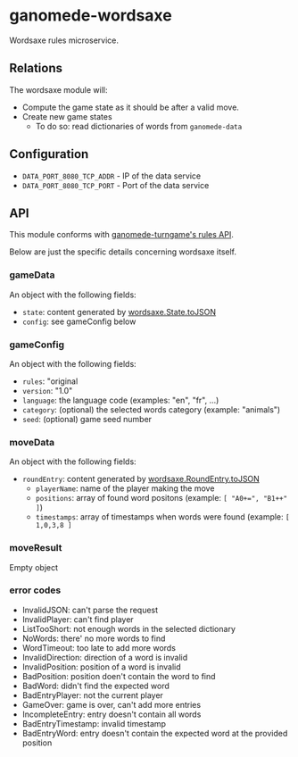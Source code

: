 # ganomede-wordsaxe

Wordsaxe rules microservice.

Relations
---------

The wordsaxe module will:

 * Compute the game state as it should be after a valid move.
 * Create new game states
    * To do so: read dictionaries of words from `ganomede-data`

Configuration
-------------

 * `DATA_PORT_8080_TCP_ADDR` - IP of the data service
 * `DATA_PORT_8080_TCP_PORT` - Port of the data service

API
---

This module conforms with [ganomede-turngame's rules API](https://github.com/j3k0/ganomede-turngame/blob/master/rulesapi.md).

Below are just the specific details concerning wordsaxe itself.

### gameData

An object with the following fields:

 - `state`: content generated by [wordsaxe.State.toJSON](https://github.com/j3k0/ganomede-wordsaxe/blob/8e12cdcc502d24056edb337dbd80fdd3e644ac57/lib/wordsaxe/wordsaxe.js#L417-L419)
 - `config`: see gameConfig below

### gameConfig

An object with the following fields:

 - `rules`: "original
 - `version`: "1.0"
 - `language`: the language code (examples: "en", "fr", ...)
 - `category`: (optional) the selected words category (example: "animals")
 - `seed`: (optional) game seed number

### moveData

An object with the following fields:

 - `roundEntry`: content generated by [wordsaxe.RoundEntry.toJSON](https://github.com/j3k0/ganomede-wordsaxe/blob/8e12cdcc502d24056edb337dbd80fdd3e644ac57/lib/wordsaxe/wordsaxe.js#L264-L266)
    - `playerName`: name of the player making the move
    - `positions`: array of found word positons (example: `[ "A0+=", "B1++" ]`)
    - `timestamps`: array of timestamps when words were found (example: `[ 1,0,3,8 ]`

### moveResult

Empty object

### error codes

 - InvalidJSON: can't parse the request
 - InvalidPlayer: can't find player
 - ListTooShort: not enough words in the selected dictionary
 - NoWords: there' no more words to find
 - WordTimeout: too late to add more words
 - InvalidDirection: direction of a word is invalid
 - InvalidPosition: position of a word is invalid
 - BadPosition: position doen't contain the word to find
 - BadWord: didn't find the expected word
 - BadEntryPlayer: not the current player
 - GameOver: game is over, can't add more entries
 - IncompleteEntry: entry doesn't contain all words
 - BadEntryTimestamp: invalid timestamp
 - BadEntryWord: entry doesn't contain the expected word at the provided position

